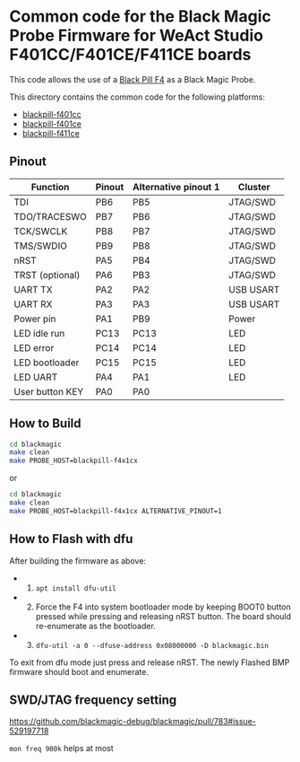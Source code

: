 # Common code for the Black Magic Probe Firmware for WeAct Studio F401CC/F401CE/F411CE boards

This code allows the use of a [Black Pill F4](https://github.com/WeActStudio/WeActStudio.MiniSTM32F4x1) as a Black Magic Probe.

This directory contains the common code for the following platforms:
- [blackpill-f401cc](./../../blackpill-f401cc/README.md)
- [blackpill-f401ce](./../../blackpill-f401ce/README.md)
- [blackpill-f411ce](./../../blackpill-f411ce/README.md)

## Pinout

| Function        | Pinout | Alternative pinout 1 | Cluster   |
| --------------- | ------ | -------------------- | --------- |
| TDI             | PB6    | PB5                  | JTAG/SWD  |
| TDO/TRACESWO    | PB7    | PB6                  | JTAG/SWD  |
| TCK/SWCLK       | PB8    | PB7                  | JTAG/SWD  |
| TMS/SWDIO       | PB9    | PB8                  | JTAG/SWD  |
| nRST            | PA5    | PB4                  | JTAG/SWD  |
| TRST (optional) | PA6    | PB3                  | JTAG/SWD  |
| UART TX         | PA2    | PA2                  | USB USART |
| UART RX         | PA3    | PA3                  | USB USART |
| Power pin       | PA1    | PB9                  | Power     |
| LED idle run    | PC13   | PC13                 | LED       |
| LED error       | PC14   | PC14                 | LED       |
| LED bootloader  | PC15   | PC15                 | LED       |
| LED UART        | PA4    | PA1                  | LED       |
| User button KEY | PA0    | PA0                  |           |

## How to Build

```sh
cd blackmagic
make clean
make PROBE_HOST=blackpill-f4x1cx
```

or

```sh
cd blackmagic
make clean
make PROBE_HOST=blackpill-f4x1cx ALTERNATIVE_PINOUT=1
```

## How to Flash with dfu

After building the firmware as above:

* 1) `apt install dfu-util`
* 2) Force the F4 into system bootloader mode by keeping BOOT0 button pressed while pressing and releasing nRST
      button. The board should re-enumerate as the bootloader.
* 3) `dfu-util -a 0 --dfuse-address 0x08000000 -D blackmagic.bin`

To exit from dfu mode just press and release nRST. The newly Flashed BMP firmware should boot and enumerate.

## SWD/JTAG frequency setting

https://github.com/blackmagic-debug/blackmagic/pull/783#issue-529197718

`mon freq 900k` helps at most
